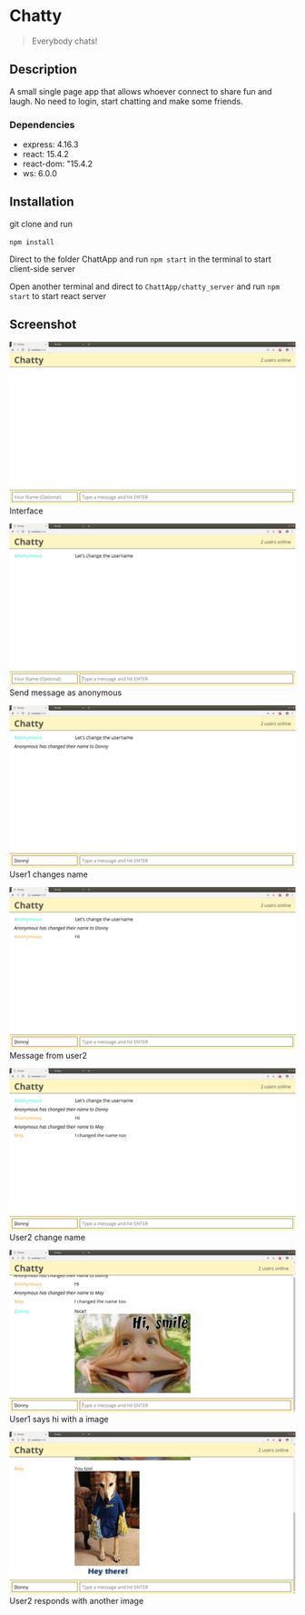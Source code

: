 # Chatty

> Everybody chats!

## Description

A small single page app that allows whoever connect to share fun and laugh. No need to login, start chatting and make some friends.

### Dependencies
* express: 4.16.3
* react: 15.4.2
* react-dom: "15.4.2
* ws: 6.0.0

## Installation

git clone and run
 
` npm install `

Direct to the folder ChattApp and run `npm start` in the terminal to start client-side server

Open another terminal and direct to `ChattApp/chatty_server` and run `npm start` to start react server 

## Screenshot
![interface](https://raw.githubusercontent.com/donny1103/ChattyApp/master/styles/images/interface.png) Interface

![message](https://raw.githubusercontent.com/donny1103/ChattyApp/master/styles/images/1stmess.png) Send message as anonymous 

![change name](https://raw.githubusercontent.com/donny1103/ChattyApp/master/styles/images/client1changename.png) User1 changes name

![user2](https://raw.githubusercontent.com/donny1103/ChattyApp/master/styles/images/client2.png) Message from user2

![change name user2](https://raw.githubusercontent.com/donny1103/ChattyApp/master/styles/images/client2changename.png) User2 change name

![user1 image](https://raw.githubusercontent.com/donny1103/ChattyApp/master/styles/images/client1img.png) User1 says hi with a image

![user2 image](https://raw.githubusercontent.com/donny1103/ChattyApp/master/styles/images/client2img.png) User2 responds with another image
